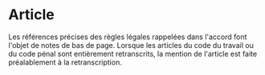 # Article

  
Les références précises des règles légales rappelées dans l'accord font l'objet de notes de bas de page. Lorsque les articles du code du travail ou du code pénal sont entièrement retranscrits, la mention de l'article est faite préalablement à la retranscription.

